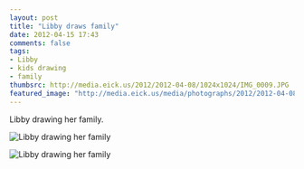 ```yaml
---
layout: post
title: "Libby draws family"
date: 2012-04-15 17:43
comments: false
tags: 
- Libby
- kids drawing
- family
thumbsrc: http://media.eick.us/2012/2012-04-08/1024x1024/IMG_0009.JPG
featured_image: "http://media.eick.us/media/photographs/2012/2012-04-08/IMG_0009.JPG"
---
```

Libby drawing her family.



![Libby drawing her family](http://media.eick.us/media/photographs/2012/2012-04-08/IMG_0009.JPG)




![Libby drawing her family](http://media.eick.us/media/photographs/2012/2012-04-08/IMG_0004.JPG)

